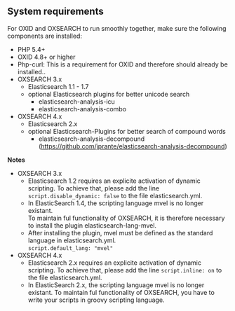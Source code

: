 ## System requirements ##

For OXID and OXSEARCH to run smoothly together, make sure the following components are installed:

- PHP 5.4+
- OXID 4.8+ or higher
- Php-curl: This is a requirement for OXID and therefore should already be installed..
- OXSEARCH 3.x
    - Elasticsearch 1.1 - 1.7
    - optional Elasticsearch plugins for better unicode search  
        - elasticsearch-analysis-icu  
        - elasticsearch-analysis-combo
- OXSEARCH 4.x
    - Elasticsearch 2.x
    - optional Elasticsearch-Plugins for better search of compound words
        - elasticsearch-analysis-decompound (https://github.com/jprante/elasticsearch-analysis-decompound)

__Notes__

- OXSEARCH 3.x
    - Elasticsearch 1.2 requires an explicite activation of dynamic scripting. To achieve that, please add the line  
         `script.disable_dynamic: false`
         to the file elasticsearch.yml.  
    - In ElasticSearch 1.4, the scripting language mvel is no longer existant.  
      To maintain ful functionality of OXSEARCH, it is therefore necessary to install the plugin elasticsearch-lang-mvel.  
    - After installing the plugin, mvel must be defined as the standard language in elasticsearch.yml.  
        `script.default_lang: "mvel"`
- OXSEARCH 4.x
    - Elasticsearch 2.x requires an explicite activation of dynamic scripting. To achieve that, please add the line
        `script.inline: on`
        to the file elasticsearch.yml.
    - In ElasticSearch 2.x, the scripting language mvel is no longer existant.
        To maintain ful functionality of OXSEARCH, you have to write your scripts in groovy scripting language.

